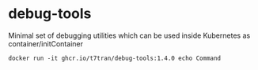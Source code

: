 # debug-tools
Minimal set of debugging utilities which can be used inside Kubernetes as container/initContainer

	docker run -it ghcr.io/t7tran/debug-tools:1.4.0 echo Command
